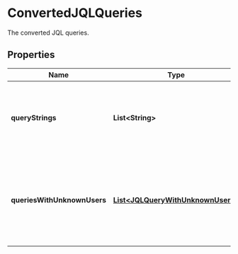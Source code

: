

# ConvertedJQLQueries

The converted JQL queries.
## Properties

Name | Type | Description | Notes
------------ | ------------- | ------------- | -------------
**queryStrings** | **List&lt;String&gt;** | The list of converted query strings with account IDs in place of user identifiers. |  [optional]
**queriesWithUnknownUsers** | [**List&lt;JQLQueryWithUnknownUsers&gt;**](JQLQueryWithUnknownUsers.md) | List of queries containing user information that could not be mapped to an existing user |  [optional]



